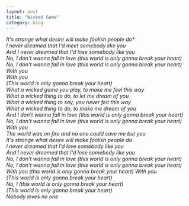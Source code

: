 ```yaml
---
layout: post
title: "Wicked Game"
category: blog
---
```


<p><em>It's strange what desire will make foolish people do*<br>
I never dreamed that I'd meet somebody like you<br>
And I never dreamed that I'd lose somebody like you<br>
No, I don't wanna fall in love (this world is only gonna break your heart)<br>
No, I don't wanna fall in love (this world is only gonna break your heart)<br>
With you<br>
With you<br>
(This world is only gonna break your heart)<br>
What a wicked game you play, to make me feel this way<br>
What a wicked thing to do, to let me dream of you<br>
What a wicked thing to say, you never felt this way<br>
What a wicked thing to do, to make me dream of you<br>
And I don't wanna fall in love (this world is only gonna break your heart)<br>
No, I don't wanna fall in love (this world is only gonna break your heart)<br>
With you<br>
The world was on fire and no one could save me but you<br>
It's strange what desire will make foolish people do<br>
I never dreamed that I'd love somebody like you<br>
And I never dreamed that I'd lose somebody like you<br>
No, I don't wanna fall in love (this world is only gonna break your heart)<br>
No, I don't wanna fall in love (this world is only gonna break your heart)<br>
With you (this world is only gonna break your heart)
With you<br>
(This world is only gonna break your heart)<br>
No, I (this world is only gonna break your heart)<br>
(This world is only gonna break your heart)<br>
Nobody loves no one<br>
</em>
</p>
